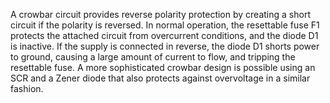 
A crowbar circuit provides reverse polarity protection by creating a short circuit if the polarity is reversed.
In normal operation, the resettable fuse F1 protects the attached circuit from overcurrent conditions, and the diode D1 is inactive. If the supply is connected in reverse, the diode D1 shorts power to ground, causing a large amount of current to flow, and tripping the resettable fuse.
A more sophisticated crowbar design is possible using an SCR and a Zener diode that also protects against overvoltage in a similar fashion.
